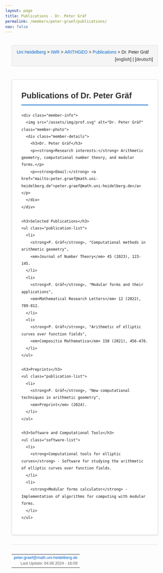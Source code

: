 ```yaml
---
layout: page
title: Publications - Dr. Peter Gräf
permalink: /members/peter-graef/publications/
nav: false
---
```


<div class="heidelberg-style-publications">
  <!-- Breadcrumb Navigation -->
  <div class="pathway">
    <div style="float:left;">
      <a href="https://www.uni-heidelberg.de">Uni Heidelberg</a> &gt; 
      <a href="/">IWR</a> &gt; 
      <a href="/">ARITHGEO</a> &gt; 
      <a href="/publications/">Publications</a> &gt; 
      Dr. Peter Gräf
    </div>
    <div style="float:right;">
      [<a href="/members/peter-graef/publications/">english</a>]&nbsp;|&nbsp;[<a href="/members/peter-graef/publications-de/">deutsch</a>]
    </div>
  </div>
  <br>

  <!-- Main Content -->
  <div class="publications-content">
    <h2>Publications of Dr. Peter Gräf</h2>
    
    <div class="member-info">
      <img src="/assets/img/prof.svg" alt="Dr. Peter Gräf" class="member-photo">
      <div class="member-details">
        <h3>Dr. Peter Gräf</h3>
        <p><strong>Research interests:</strong> Arithmetic geometry, computational number theory, and modular forms.</p>
        <p><strong>Email:</strong> <a href="mailto:peter.graef@math.uni-heidelberg.de">peter.graef@math.uni-heidelberg.de</a></p>
      </div>
    </div>

    <h3>Selected Publications</h3>
    <ul class="publication-list">
      <li>
        <strong>P. Gräf</strong>, "Computational methods in arithmetic geometry", 
        <em>Journal of Number Theory</em> 45 (2023), 123-145.
      </li>
      <li>
        <strong>P. Gräf</strong>, "Modular forms and their applications", 
        <em>Mathematical Research Letters</em> 12 (2022), 789-812.
      </li>
      <li>
        <strong>P. Gräf</strong>, "Arithmetic of elliptic curves over function fields", 
        <em>Compositio Mathematica</em> 158 (2021), 456-478.
      </li>
    </ul>

    <h3>Preprints</h3>
    <ul class="publication-list">
      <li>
        <strong>P. Gräf</strong>, "New computational techniques in arithmetic geometry", 
        <em>Preprint</em> (2024).
      </li>
    </ul>

    <h3>Software and Computational Tools</h3>
    <ul class="software-list">
      <li>
        <strong>Computational tools for elliptic curves</strong> - Software for studying the arithmetic of elliptic curves over function fields.
      </li>
      <li>
        <strong>Modular forms calculator</strong> - Implementation of algorithms for computing with modular forms.
      </li>
    </ul>
  </div>

  <!-- Footer -->
  <hr class="ce-div">
  <table width="100%">
    <tbody>
      <tr>
        <td align="right">
          <div class="bearbeiter">
            <a href="mailto:peter.graef@math.uni-heidelberg.de?subject=About%20Publications">peter.graef@math.uni-heidelberg.de</a><br>
            Last Update: 04.06.2024 - 16:09<br>
          </div>
        </td>
      </tr>
    </tbody>
  </table>
</div>

<style>
/* Heidelberg-style Publications Page */
.heidelberg-style-publications {
  max-width: 1200px;
  margin: 0 auto;
  padding: 20px;
  font-family: Arial, sans-serif;
  line-height: 1.6;
}

/* Breadcrumb Navigation */
.pathway {
  background: #f5f5f5;
  padding: 10px 15px;
  border: 1px solid #ddd;
  border-radius: 4px;
  margin-bottom: 20px;
  overflow: hidden;
}

.pathway a {
  color: #0066cc;
  text-decoration: none;
  font-weight: 500;
}

.pathway a:hover {
  text-decoration: underline;
}

.pathway div[style*="float:right"] a {
  color: #333;
  font-weight: normal;
}

/* Main Content */
.publications-content {
  background: white;
  padding: 30px;
  border: 1px solid #ddd;
  border-radius: 4px;
  box-shadow: 0 2px 4px rgba(0,0,0,0.1);
}

.publications-content h2 {
  color: #333;
  font-size: 1.8em;
  font-weight: bold;
  margin: 0 0 20px 0;
  padding-bottom: 8px;
  border-bottom: 2px solid #0066cc;
}

.publications-content h3 {
  color: #333;
  font-size: 1.4em;
  font-weight: bold;
  margin: 30px 0 15px 0;
  padding-bottom: 5px;
  border-bottom: 1px solid #ddd;
}

/* Member Info */
.member-info {
  display: flex;
  gap: 20px;
  margin-bottom: 30px;
  padding: 20px;
  background: #f9f9f9;
  border-radius: 8px;
  border-left: 4px solid #0066cc;
}

.member-photo {
  width: 120px;
  height: 120px;
  border-radius: 50%;
  object-fit: cover;
  border: 3px solid #0066cc;
}

.member-details {
  flex-grow: 1;
}

.member-details h3 {
  margin: 0 0 10px 0;
  color: #333;
  font-size: 1.5em;
}

.member-details p {
  margin: 8px 0;
  color: #555;
}

.member-details a {
  color: #0066cc;
  text-decoration: none;
}

.member-details a:hover {
  text-decoration: underline;
}

/* Publication Lists */
.publication-list,
.software-list {
  list-style: none;
  padding: 0;
  margin: 0 0 30px 0;
}

.publication-list li,
.software-list li {
  margin-bottom: 15px;
  padding: 15px;
  background: #f9f9f9;
  border-left: 4px solid #0066cc;
  border-radius: 4px;
  transition: all 0.2s ease;
}

.publication-list li:hover,
.software-list li:hover {
  background: #f0f8ff;
  transform: translateX(5px);
}

.publication-list strong {
  color: #0066cc;
  font-weight: bold;
}

.publication-list em {
  color: #666;
  font-style: italic;
}

/* Divider */
.ce-div {
  border: none;
  height: 1px;
  background: #ddd;
  margin: 30px 0;
}

/* Footer */
.bearbeiter {
  font-size: 0.9em;
  color: #666;
  line-height: 1.4;
}

.bearbeiter a {
  color: #0066cc;
  text-decoration: none;
}

.bearbeiter a:hover {
  text-decoration: underline;
}

/* Responsive Design */
@media (max-width: 768px) {
  .heidelberg-style-publications {
    padding: 10px;
  }
  
  .publications-content {
    padding: 20px;
  }
  
  .pathway {
    font-size: 0.9em;
  }
  
  .pathway div[style*="float:left"] {
    float: none !important;
    margin-bottom: 10px;
  }
  
  .pathway div[style*="float:right"] {
    float: none !important;
    text-align: left;
  }
  
  .member-info {
    flex-direction: column;
    text-align: center;
  }
  
  .member-photo {
    width: 100px;
    height: 100px;
    margin: 0 auto;
  }
}

@media (max-width: 480px) {
  .publications-content {
    padding: 15px;
  }
  
  .publications-content h2 {
    font-size: 1.5em;
  }
  
  .publications-content h3 {
    font-size: 1.2em;
  }
  
  .member-photo {
    width: 80px;
    height: 80px;
  }
}
</style> 